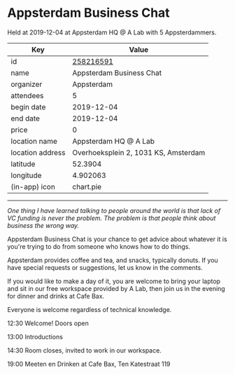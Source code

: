 # Appsterdam Business Chat
Held at 2019-12-04 at Appsterdam HQ @ A Lab with 5 Appsterdammers.
        
|Key|Value
|---|---|
|id|[258216591](https://www.meetup.com/appsterdam/events/258216591/)|
|name|Appsterdam Business Chat|
|organizer|Appsterdam|
|attendees|5|
|begin date|2019-12-04|
|end date|2019-12-04|
|price|0|
|location name|Appsterdam HQ @ A Lab|
|location address|Overhoeksplein 2, 1031 KS, Amsterdam|
|latitude|52.3904|
|longitude|4.902063|
|(in-app) icon|chart.pie|

---

*One thing I have learned talking to people around the world is that lack of VC funding is never the problem. The problem is that people think about business the wrong way.*

Appsterdam Business Chat is your chance to get advice about whatever it is you're trying to do from someone who knows how to do things.

Appsterdam provides coffee and tea, and snacks, typically donuts. If you have special requests or suggestions, let us know in the comments.

If you would like to make a day of it, you are welcome to bring your laptop and sit in our free workspace provided by A Lab, then join us in the evening for dinner and drinks at Cafe Bax.

Everyone is welcome regardless of technical knowledge.

12:30 Welcome! Doors open

13:00 Introductions

14:30 Room closes, invited to work in our workspace.

19:00 Meeten en Drinken at Cafe Bax, Ten Katestraat 119


